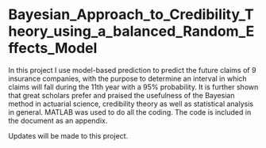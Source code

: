 # Bayesian_Approach_to_Credibility_Theory_using_a_balanced_Random_Effects_Model
In this project I use model-based prediction to predict the future claims of 9 insurance companies, with the purpose to determine an interval in which claims will fall during the 11th year with a 95% probability.  It is further shown that great scholars prefer and praised the usefulness of the Bayesian method in actuarial science, credibility theory as well as statistical analysis in general.  MATLAB was used to do all the coding.  The code is included in the document as an appendix.

Updates will be made to this project.
